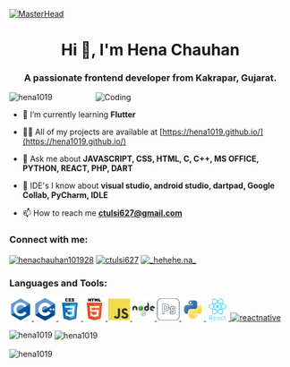 [![MasterHead](https://jayamwebsolutions.com/img/website.gif)](https://hena1019.github.io/)
<h1 align="center">Hi 👋, I'm Hena Chauhan</h1>
<h3 align="center">A passionate frontend developer from Kakrapar, Gujarat.</h3>
<img align="right" alt="Coding" width="350" src="https://media0.giphy.com/media/RbDKaczqWovIugyJmW/200.gif">

<p align="left"> <img src="https://komarev.com/ghpvc/?username=hena1019&label=Profile%20views&color=0e75b6&style=flat" alt="hena1019" /> </p>

- 🌱 I’m currently learning **Flutter**

- 👨‍💻 All of my projects are available at [https://hena1019.github.io/](https://hena1019.github.io/)

- 💬 Ask me about **JAVASCRIPT, CSS, HTML, C, C++, MS OFFICE, PYTHON, REACT, PHP, DART**

- 💬 IDE's I know about **visual studio, android studio, dartpad, Google Collab, PyCharm, IDLE**

- 📫 How to reach me **ctulsi627@gmail.com**

<h3 align="left">Connect with me:</h3>
<p align="left">
<a href="https://linkedin.com/in/henachauhan101928" target="blank"><img align="center" src="https://raw.githubusercontent.com/rahuldkjain/github-profile-readme-generator/master/src/images/icons/Social/linked-in-alt.svg" alt="henachauhan101928" height="30" width="40" /></a>
<a href="https://codesandbox.com/ctulsi627" target="blank"><img align="center" src="https://raw.githubusercontent.com/rahuldkjain/github-profile-readme-generator/master/src/images/icons/Social/codesandbox.svg" alt="ctulsi627" height="30" width="40" /></a>
<a href="https://instagram.com/_hehehe.na_" target="blank"><img align="center" src="https://raw.githubusercontent.com/rahuldkjain/github-profile-readme-generator/master/src/images/icons/Social/instagram.svg" alt="_hehehe.na_" height="30" width="40" /></a>
</p>

<h3 align="left">Languages and Tools:</h3>
<p align="left"> <a href="https://www.cprogramming.com/" target="_blank" rel="noreferrer"> <img src="https://raw.githubusercontent.com/devicons/devicon/master/icons/c/c-original.svg" alt="c" width="40" height="40"/> </a> <a href="https://www.w3schools.com/cpp/" target="_blank" rel="noreferrer"> <img src="https://raw.githubusercontent.com/devicons/devicon/master/icons/cplusplus/cplusplus-original.svg" alt="cplusplus" width="40" height="40"/> </a> <a href="https://www.w3schools.com/css/" target="_blank" rel="noreferrer"> <img src="https://raw.githubusercontent.com/devicons/devicon/master/icons/css3/css3-original-wordmark.svg" alt="css3" width="40" height="40"/> </a> <a href="https://www.w3.org/html/" target="_blank" rel="noreferrer"> <img src="https://raw.githubusercontent.com/devicons/devicon/master/icons/html5/html5-original-wordmark.svg" alt="html5" width="40" height="40"/> </a> <a href="https://developer.mozilla.org/en-US/docs/Web/JavaScript" target="_blank" rel="noreferrer"> <img src="https://raw.githubusercontent.com/devicons/devicon/master/icons/javascript/javascript-original.svg" alt="javascript" width="40" height="40"/> </a> <a href="https://nodejs.org" target="_blank" rel="noreferrer"> <img src="https://raw.githubusercontent.com/devicons/devicon/master/icons/nodejs/nodejs-original-wordmark.svg" alt="nodejs" width="40" height="40"/> </a> <a href="https://www.photoshop.com/en" target="_blank" rel="noreferrer"> <img src="https://raw.githubusercontent.com/devicons/devicon/master/icons/photoshop/photoshop-line.svg" alt="photoshop" width="40" height="40"/> </a> <a href="https://www.python.org" target="_blank" rel="noreferrer"> <img src="https://raw.githubusercontent.com/devicons/devicon/master/icons/python/python-original.svg" alt="python" width="40" height="40"/> </a> <a href="https://reactjs.org/" target="_blank" rel="noreferrer"> <img src="https://raw.githubusercontent.com/devicons/devicon/master/icons/react/react-original-wordmark.svg" alt="react" width="40" height="40"/> </a> <a href="https://reactnative.dev/" target="_blank" rel="noreferrer"> <img src="https://reactnative.dev/img/header_logo.svg" alt="reactnative" width="40" height="40"/> </a> </p>

<p><img align="left" src="https://github-readme-stats.vercel.app/api/top-langs?username=hena1019&show_icons=true&locale=en&layout=compact" alt="hena1019" /></p>

<p>&nbsp;<img align="center" src="https://github-readme-stats.vercel.app/api?username=hena1019&show_icons=true&locale=en" alt="hena1019" /></p>

<p><img align="center" src="https://github-readme-streak-stats.herokuapp.com/?user=hena1019&" alt="hena1019" /></p>
